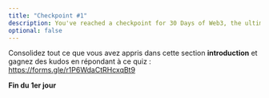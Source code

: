 ```yaml
---
title: "Checkpoint #1"
description: You've reached a checkpoint for 30 Days of Web3, the ultimate online curriculum on full-stsack blockchain development.
optional: false
---
```


Consolidez tout ce que vous avez appris dans cette section **introduction** et gagnez des kudos en répondant à ce quiz : https://forms.gle/r1P6WdaCtRHcxqBt9

**Fin du 1er jour**
